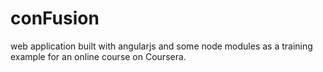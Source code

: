 # conFusion
web application built with angularjs and some node modules as a training example for an online course on Coursera. 
